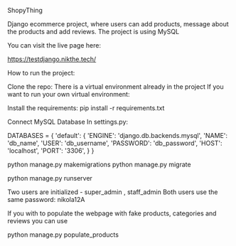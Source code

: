 ShopyThing

Django ecommerce project, where users can add products, message about the products and add reviews.
The project is using MySQL 

You can visit the live page here:

https://testdjango.nikthe.tech/
<br>

How to run the project:

Clone the repo:
There is a virtual environment already in the project
If you want to run your own virtual environment:

Install the requirements:
pip install -r requirements.txt

Connect MySQL Database
In settings.py:

DATABASES = {
    'default': {
        'ENGINE': 'django.db.backends.mysql',
        'NAME': 'db_name',
        'USER': 'db_username',
        'PASSWORD': 'db_password',
        'HOST': 'localhost',
        'PORT': '3306',
    }
}

python manage.py makemigrations
python manage.py migrate

python manage.py runserver

Two users are initialized - super_admin , staff_admin 
Both users use the same password: nikola12A

If you with to populate the webpage with fake products, categories and reviews you can use

python manage.py populate_products
